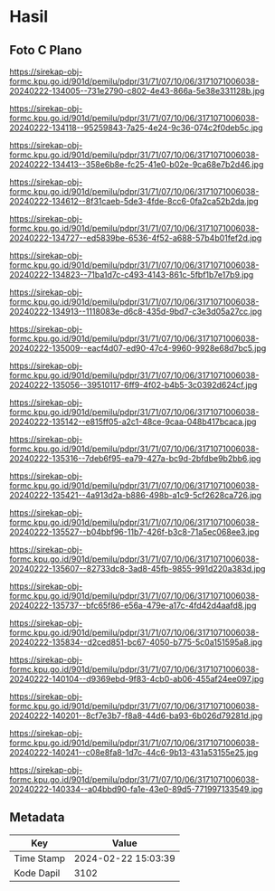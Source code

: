 # Hasil

## Foto C Plano

https://sirekap-obj-formc.kpu.go.id/901d/pemilu/pdpr/31/71/07/10/06/3171071006038-20240222-134005--731e2790-c802-4e43-866a-5e38e331128b.jpg

https://sirekap-obj-formc.kpu.go.id/901d/pemilu/pdpr/31/71/07/10/06/3171071006038-20240222-134118--95259843-7a25-4e24-9c36-074c2f0deb5c.jpg

https://sirekap-obj-formc.kpu.go.id/901d/pemilu/pdpr/31/71/07/10/06/3171071006038-20240222-134413--358e6b8e-fc25-41e0-b02e-9ca68e7b2d46.jpg

https://sirekap-obj-formc.kpu.go.id/901d/pemilu/pdpr/31/71/07/10/06/3171071006038-20240222-134612--8f31caeb-5de3-4fde-8cc6-0fa2ca52b2da.jpg

https://sirekap-obj-formc.kpu.go.id/901d/pemilu/pdpr/31/71/07/10/06/3171071006038-20240222-134727--ed5839be-6536-4f52-a688-57b4b01fef2d.jpg

https://sirekap-obj-formc.kpu.go.id/901d/pemilu/pdpr/31/71/07/10/06/3171071006038-20240222-134823--71ba1d7c-c493-4143-861c-5fbf1b7e17b9.jpg

https://sirekap-obj-formc.kpu.go.id/901d/pemilu/pdpr/31/71/07/10/06/3171071006038-20240222-134913--1118083e-d6c8-435d-9bd7-c3e3d05a27cc.jpg

https://sirekap-obj-formc.kpu.go.id/901d/pemilu/pdpr/31/71/07/10/06/3171071006038-20240222-135009--eacf4d07-ed90-47c4-9960-9928e68d7bc5.jpg

https://sirekap-obj-formc.kpu.go.id/901d/pemilu/pdpr/31/71/07/10/06/3171071006038-20240222-135056--39510117-6ff9-4f02-b4b5-3c0392d624cf.jpg

https://sirekap-obj-formc.kpu.go.id/901d/pemilu/pdpr/31/71/07/10/06/3171071006038-20240222-135142--e815ff05-a2c1-48ce-9caa-048b417bcaca.jpg

https://sirekap-obj-formc.kpu.go.id/901d/pemilu/pdpr/31/71/07/10/06/3171071006038-20240222-135316--7deb6f95-ea79-427a-bc9d-2bfdbe9b2bb6.jpg

https://sirekap-obj-formc.kpu.go.id/901d/pemilu/pdpr/31/71/07/10/06/3171071006038-20240222-135421--4a913d2a-b886-498b-a1c9-5cf2628ca726.jpg

https://sirekap-obj-formc.kpu.go.id/901d/pemilu/pdpr/31/71/07/10/06/3171071006038-20240222-135527--b04bbf96-11b7-426f-b3c8-71a5ec068ee3.jpg

https://sirekap-obj-formc.kpu.go.id/901d/pemilu/pdpr/31/71/07/10/06/3171071006038-20240222-135607--82733dc8-3ad8-45fb-9855-991d220a383d.jpg

https://sirekap-obj-formc.kpu.go.id/901d/pemilu/pdpr/31/71/07/10/06/3171071006038-20240222-135737--bfc65f86-e56a-479e-a17c-4fd42d4aafd8.jpg

https://sirekap-obj-formc.kpu.go.id/901d/pemilu/pdpr/31/71/07/10/06/3171071006038-20240222-135834--d2ced851-bc67-4050-b775-5c0a151595a8.jpg

https://sirekap-obj-formc.kpu.go.id/901d/pemilu/pdpr/31/71/07/10/06/3171071006038-20240222-140104--d9369ebd-9f83-4cb0-ab06-455af24ee097.jpg

https://sirekap-obj-formc.kpu.go.id/901d/pemilu/pdpr/31/71/07/10/06/3171071006038-20240222-140201--8cf7e3b7-f8a8-44d6-ba93-6b026d79281d.jpg

https://sirekap-obj-formc.kpu.go.id/901d/pemilu/pdpr/31/71/07/10/06/3171071006038-20240222-140241--c08e8fa8-1d7c-44c6-9b13-431a53155e25.jpg

https://sirekap-obj-formc.kpu.go.id/901d/pemilu/pdpr/31/71/07/10/06/3171071006038-20240222-140334--a04bbd90-fa1e-43e0-89d5-771997133549.jpg


## Metadata

| Key        | Value               |
| ---------- | ------------------- |
| Time Stamp | 2024-02-22 15:03:39 |
| Kode Dapil | 3102                |



